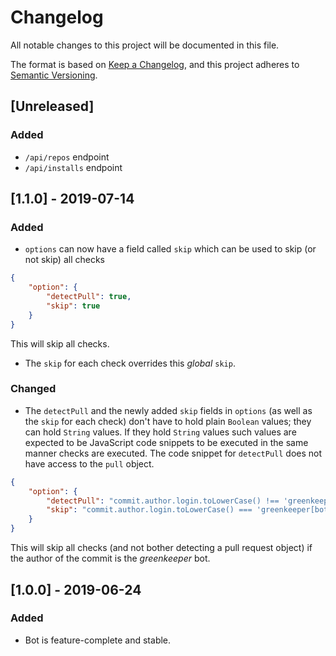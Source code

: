 # Changelog
All notable changes to this project will be documented in this file.

The format is based on [Keep a Changelog](https://keepachangelog.com/en/1.0.0/),
and this project adheres to [Semantic Versioning](https://semver.org/spec/v2.0.0.html).

## [Unreleased]
### Added
- `/api/repos` endpoint
- `/api/installs` endpoint

## [1.1.0] - 2019-07-14
### Added
- `options` can now have a field called `skip` which can be used to skip (or not skip) all checks
```json
{
    "option": {
        "detectPull": true,
        "skip": true
    }
}
```
This will skip all checks.
- The `skip` for each check overrides this _global_ `skip`.

### Changed
- The `detectPull` and the newly added `skip` fields in `options` (as well as the `skip` for each check) don't have
to hold plain `Boolean` values; they can hold `String` values. If they hold `String` values such values are expected
to be JavaScript code snippets to be executed in the same manner checks are executed. The code snippet for `detectPull`
does not have access to the `pull` object.
```json
{
    "option": {
        "detectPull": "commit.author.login.toLowerCase() !== 'greenkeeper[bot]'",
        "skip": "commit.author.login.toLowerCase() === 'greenkeeper[bot]'"
    }
}
```
This will skip all checks (and not bother detecting a pull request object) if the author of the commit is the
_greenkeeper_ bot.

## [1.0.0] - 2019-06-24
### Added
- Bot is feature-complete and stable.
